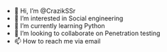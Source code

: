 - 👋 Hi, I’m @CrazikSSr
- 👀 I’m interested in Social engineering
- 🌱 I’m currently learning Python
- 💞️ I’m looking to collaborate on Penetration testing
- 📫 How to reach me via email 

<!---
CrazikSSr/CrazikSSr is a ✨ special ✨ repository because its `README.md` (this file) appears on your GitHub profile.
You can click the Preview link to take a look at your changes.
--->
